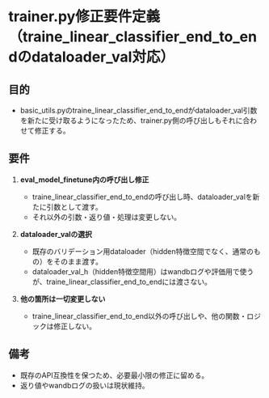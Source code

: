 
# trainer.py修正要件定義（traine_linear_classifier_end_to_endのdataloader_val対応）

## 目的
- basic_utils.pyのtraine_linear_classifier_end_to_endがdataloader_val引数を新たに受け取るようになったため、trainer.py側の呼び出しもそれに合わせて修正する。

## 要件
1. **eval_model_finetune内の呼び出し修正**
    - traine_linear_classifier_end_to_endの呼び出し時、dataloader_valを新たに引数として渡す。
    - それ以外の引数・返り値・処理は変更しない。

2. **dataloader_valの選択**
    - 既存のバリデーション用dataloader（hidden特徴空間でなく、通常のもの）をそのまま渡す。
    - dataloader_val_h（hidden特徴空間用）はwandbログや評価用で使うが、traine_linear_classifier_end_to_endには渡さない。

3. **他の箇所は一切変更しない**
    - traine_linear_classifier_end_to_end以外の呼び出しや、他の関数・ロジックは修正しない。

## 備考
- 既存のAPI互換性を保つため、必要最小限の修正に留める。
- 返り値やwandbログの扱いは現状維持。
